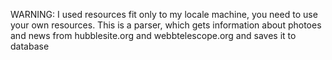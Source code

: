 WARNING: I used resources fit only to my locale machine, you need to use your own resources.
This is a parser, which gets information about photoes and news from hubblesite.org and webbtelescope.org and saves it to database
